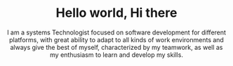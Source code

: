 <!DOCTYPE html>
<html lang="en">

<head>
    <meta charset="UTF-8">
    <meta http-equiv="X-UA-Compatible" content="IE=edge">
    <meta name="viewport" content="width=device-width, initial-scale=1.0">
</head>

<body>
    <center>
        <h1>Hello world, Hi there</h1>
        <p>I am a systems Technologist focused on software development for different platforms, with great ability to adapt to all kinds of work environments and always give the best of myself, characterized by my teamwork, as well as my enthusiasm to learn and develop my skills.</p>
    </center>
</body>
</html>
